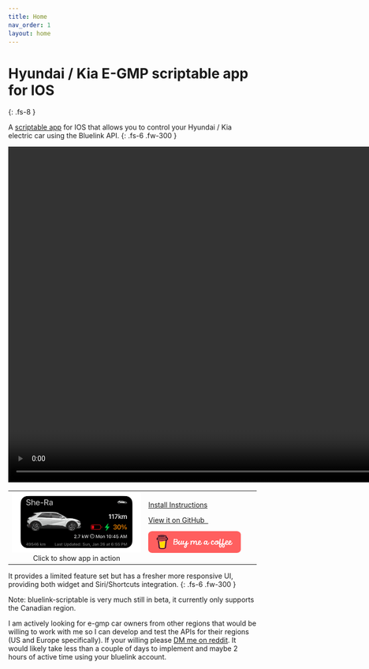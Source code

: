 ```yaml
---
title: Home
nav_order: 1
layout: home
---
```


# Hyundai / Kia E-GMP scriptable app for IOS
{: .fs-8 }

A [scriptable app](https://scriptable.app/) for IOS that allows you to control your Hyundai / Kia electric car using the Bluelink API. 
{: .fs-6 .fw-300 }


<script>
function lightbox_open() {
  var lightBoxVideo = document.getElementById("VisaChipCardVideo");
  window.scrollTo(0, 0);
  document.getElementById('light').style.display = 'block';
  document.getElementById('fade').style.display = 'block';
  lightBoxVideo.play();
}

function lightbox_close() {
  var lightBoxVideo = document.getElementById("VisaChipCardVideo");
  document.getElementById('light').style.display = 'none';
  document.getElementById('fade').style.display = 'none';
  lightBoxVideo.pause();
}
</script>

<div id="light">
  <a class="boxclose" id="boxclose" onclick="lightbox_close();"></a>
  <video id="VisaChipCardVideo" height="680" autoplay controls>
      <source src="./images/egmp-scriptable-in-use.mp4" type="video/mp4">
      <!--Browser does not support <video> tag -->
    </video>
</div>

<div id="fade" onClick="lightbox_close();"></div>

<table border="0">
<tr>
<td width="55%" class="aTable"><a href="#" onclick="lightbox_open();"><img src="./images/widget_charging.png" width="400" /></a>
<br/><center>Click to show app in action</center>
</td>
<td>

<p>
<a href="./pages/install" class="btn btn-primary fs-5 mb-4 mb-md-0 mr-2">Install Instructions</a>
</p>
<p>
<a href="https://github.com/andyfase/egmp-bluelink-scriptable" class="btn fs-5 mb-4 mb-md-0">View it on GitHub&#160;&#160;</a>
</p>
<p>
<a href="https://buymeacoffee.com/andyfase"><img src="./images/coffee.png" width="188"></a>
</p>

</td>
</tr>
</table>

It provides a limited feature set but has a fresher more responsive UI, providing both widget and Siri/Shortcuts integration.
{: .fs-6 .fw-300 }

Note: bluelink-scriptable is very much still in beta, it currently only supports the Canadian region.

I am actively looking for e-gmp car owners from other regions that would be willing to work with me so I can develop and test the APIs for their regions (US and Europe specifically). If your willing please [DM me on reddit](https://www.reddit.com/user/andyfase/). It would likely take less than a couple of days to implement and maybe 2 hours of active time using your bluelink account.